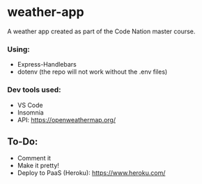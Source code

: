 ﻿# weather-app
A weather app created as part of the Code Nation master course.
### Using: 
- Express-Handlebars
- dotenv (the repo will not work without the .env files)

### Dev tools used: 
- VS Code 
- Insomnia
- API: https://openweathermap.org/

## To-Do:
- Comment it
- Make it pretty!
- Deploy to PaaS (Heroku): https://www.heroku.com/
